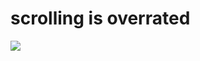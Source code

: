 # scrolling is overrated
![](https://i.etsystatic.com/5285702/r/il/a531cb/526510546/il_600x600.526510546_g2j1.jpg)
